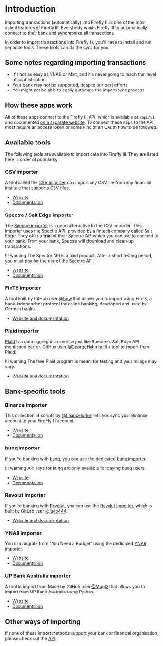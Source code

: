 # Introduction

Importing transactions (automatically) into Firefly III is one of the most asked features of Firefly III. Everybody wants Firefly III to automatically connect to their bank and synchronize all transactions.

In order to import transactions into Firefly III, you'll have to install and run separate tools. These tools can do the sync for you.

## Some notes regarding importing transactions

* It's not as easy as YNAB or Mint, and it's never going to reach that level of sophistication.
* Your bank may not be supported, despite our best efforts.
* You might not be able to easily automate the import/sync process.

## How these apps work

All of these apps connect to the Firefly III API, which is available at `/api/v1` and documented [on a separate website](https://api-docs.firefly-iii.org/). To connect these apps to the API, most require an access token or some kind of an OAuth flow to be followed.

## Available tools

The following tools are available to import data into Firefly III. They are listed here in order of popularity:

### CSV importer

A tool called the [CSV importer](http://github.com/firefly-iii/csv-importer) can import any CSV file from any financial institute that supports CSV files.

- [Website](http://github.com/firefly-iii/csv-importer)
- [Documentation](../../../csv)

### Spectre / Salt Edge importer

The [Spectre importer](http://github.com/firefly-iii/spectre-importer) is a good alternative to the CSV importer. This importer uses the Spectre API, provided by a fintech company called Salt Edge. They offer a **trial** of their Spectre API which you can use to connect to your bank. From your bank, Spectre will download and clean-up transactions.

!!! warning
    The Spectre API is a paid product. After a short testing period, you must pay for the use of the Spectre API.

- [Website](http://github.com/firefly-iii/spectre-importer)
- [Documentation](../../../other-data-importers)

### FinTS importer

A tool built by GitHub user [@bnw](https://github.com/bnw) that allows you to import using FinTS, a bank-independent protocol for online banking, developed and used by German banks. 

- [Website and documentation](https://github.com/bnw/firefly-iii-fints-importer)

### Plaid importer

[Plaid](https://plaid.com/) is a data aggregation service just like Spectre's Salt Edge API mentioned earlier. GitHub user [@GeorgeHahn](https://gitlab.com/GeorgeHahn) built a tool to import from Plaid.

!!! warning
    The free Plaid program is meant for testing and your milage may vary.

- [Website and documentation](https://gitlab.com/GeorgeHahn/firefly-plaid-connector)

## Bank-specific tools

### Binance importer

This collection of scripts by [@financelurker](https://github.com/financelurker) lets you sync your Binance account to your FireFly III account.

- [Website](https://github.com/financelurker/binance-firefly-iii)
- [Documentation](https://github.com/financelurker/binance-firefly-iii)

### bunq importer

If you're banking with [bunq](https://www.bunq.com/), you can use the dedicated [bunq importer](http://github.com/firefly-iii/bunq-importer).

!!! warning
    API keys for bunq are only available for paying bunq users.

- [Website](http://github.com/firefly-iii/bunq-importer)
- [Documentation](../../../other-data-importers)

### Revolut importer

If you're banking with [Revolut](https://www.revolut.com/), you can use the [Revolut importer](https://gitlab.com/ludo444/fireflyrevoluttransactions), which is built by GitLab user [@ludo444](https://gitlab.com/ludo444).

- [Website and documentation](https://gitlab.com/ludo444/fireflyrevoluttransactions)

### YNAB importer

You can migrate from "You Need a Budget" using the dedicated [YNAB importer](http://github.com/firefly-iii/ynab-importer).

- [Website](https://github.com/firefly-iii/ynab-importer)
- [Documentation](../../../other-data-importers)

### UP Bank Australia importer

A tool to import from Made by GitHub user [@Mugl3](https://github.com/Mugl3) that allows you to import from UP Bank Australia using Python.

- [Website](https://github.com/Mugl3/UP_Firefly_API_Connector)
- [Documentation](https://blog.dupreez.id.au/2021/01/automatically-update-firefly-iii-with-up-banking-transactions/)


## Other ways of importing

If none of these import methods support your bank or financial organisation, please check out the [API](../api.md).
